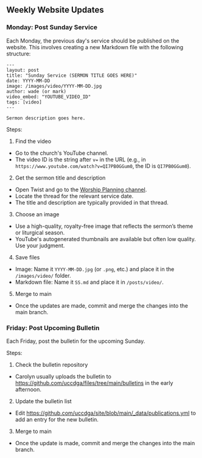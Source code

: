 ## Weekly Website Updates
### Monday: Post Sunday Service
Each Monday, the previous day's service should be published on the website. This involves creating a new Markdown file with the following structure:

```
---
layout: post
title: "Sunday Service (SERMON TITLE GOES HERE)"
date: YYYY-MM-DD
image: /images/video/YYYY-MM-DD.jpg
author: wade (or mark)
video_embed: "YOUTUBE_VIDEO_ID"
tags: [video]
---

Sermon description goes here.
```

Steps:
1. Find the video
  * Go to the church's YouTube channel.
  * The video ID is the string after `v=` in the URL (e.g., in `https://www.youtube.com/watch?v=QI7PB0GGum0`, the ID is `QI7PB0GGum0`).

2. Get the sermon title and description
  * Open Twist and go to the [Worship Planning channel](https://twist.com/a/155663/ch/417281/).
  * Locate the thread for the relevant service date.
  * The title and description are typically provided in that thread.

3. Choose an image
  * Use a high-quality, royalty-free image that reflects the sermon’s theme or liturgical season.
  * YouTube's autogenerated thumbnails are available but often low quality. Use your judgment.

4. Save files
  * Image: Name it `YYYY-MM-DD.jpg` (or `.png`, etc.) and place it in the `/images/video/` folder.
  * Markdown file: Name it `SS.md` and place it in `/posts/video/`.

5. Merge to main
  * Once the updates are made, commit and merge the changes into the main branch.

### Friday: Post Upcoming Bulletin
Each Friday, post the bulletin for the upcoming Sunday.

Steps:
1. Check the bulletin repository
  * Carolyn usually uploads the bulletin to https://github.com/uccdga/files/tree/main/bulletins in the early afternoon.

2. Update the bulletin list
  * Edit https://github.com/uccdga/site/blob/main/_data/publications.yml to add an entry for the new bulletin.

3. Merge to main
  * Once the update is made, commit and merge the changes into the main branch.
